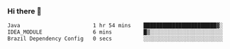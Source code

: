 ### Hi there 👋

<!--START_SECTION:waka-->

```txt
Java                       1 hr 54 mins    ███████████████████████▓░   94.31 %
IDEA_MODULE                6 mins          █▒░░░░░░░░░░░░░░░░░░░░░░░   05.48 %
Brazil Dependency Config   0 secs          ░░░░░░░░░░░░░░░░░░░░░░░░░   00.21 %
```

<!--END_SECTION:waka-->

<!--
**jerry-shao/jerry-shao** is a ✨ _special_ ✨ repository because its `README.md` (this file) appears on your GitHub profile.

Here are some ideas to get you started:

- 🔭 I’m currently working on ...
- 🌱 I’m currently learning ...
- 👯 I’m looking to collaborate on ...
- 🤔 I’m looking for help with ...
- 💬 Ask me about ...
- 📫 How to reach me: ...
- 😄 Pronouns: ...
- ⚡ Fun fact: ...
-->
